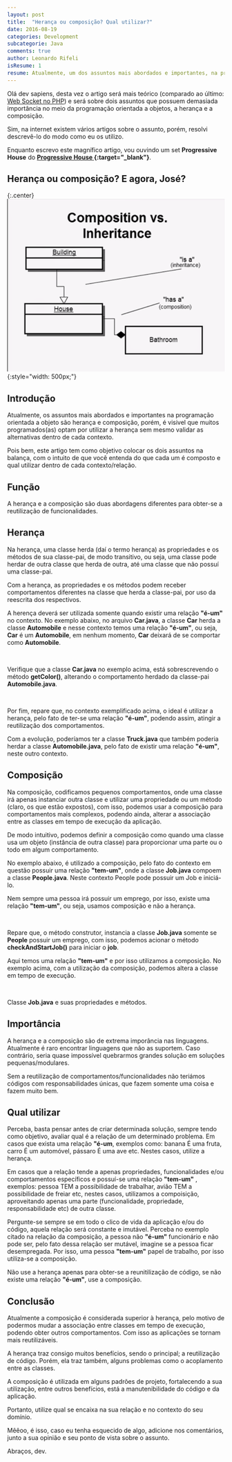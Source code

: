```yaml
---
layout: post
title:  "Herança ou composição? Qual utilizar?"
date: 2016-08-19
categories: Development
subcategorie: Java
comments: true
author: Leonardo Rifeli
isResume: 1
resume: Atualmente, um dos assuntos mais abordados e importantes, na programação orientada a objetos, sendo, herança e Composição. Porém é visivel que muitos programados(as) optam por utilizar a herança sem mesmo validar as alternativas dentro de cada contexto.
---
```


Olá dev sapiens, desta vez o artigo será mais teórico (comparado ao último: [Web Socket no PHP](http://leonardorifeli.com/development/2016/05/29/socket-no-php.html)) e será sobre dois assuntos que possuem demasiada importância no meio da programação orientada a objetos, a herança e a composição.

Sim, na internet existem vários artigos sobre o assunto, porém, resolvi descrevê-lo do modo como eu os utilizo.

Enquanto escrevo este magnífico artigo, vou ouvindo um set **Progressive House** do **[Progressive House ](https://www.youtube.com/watch?v=N7DEv-QP_Zk){:target="_blank"}**.

## Herança ou composição? E agora, José?

{:.center}
![Composition](/img/posts/2016/08/19/composition.png){:style="width: 500px;"}

## Introdução

Atualmente, os assuntos mais abordados e importantes na programação orientada a objeto são herança e composição, porém, é visivel que muitos programados(as) optam por utilizar a herança sem mesmo validar as alternativas dentro de cada contexto.

Pois bem, este artigo tem como objetivo colocar os dois assuntos na balança, com o intuito de que você entenda do que cada um é composto e qual utilizar dentro de cada contexto/relação.

## Função

A herança e a composição são duas abordagens diferentes para obter-se a reutilização de funcionalidades.

## Herança

Na herança, uma classe herda (daí o termo herança) as propriedades e os métodos de sua classe-pai, de modo transitivo, ou seja, uma classe pode herdar de outra classe que herda de outra, até uma classe que não possuí uma classe-pai.

Com a herança, as propriedades e os métodos podem receber comportamentos diferentes na classe que herda a classe-pai, por uso da reescrita dos respectivos.

A herença deverá ser utilizada somente quando existir uma relação **"é-um"** no contexto. No exemplo abaixo, no arquivo **Car.java**, a classe **Car** herda a classe **Automobile** e nesse contexto temos uma relação **"é-um"**, ou seja, **Car** é um **Automobile**, em nenhum momento, **Car** deixará de se comportar como **Automobile**.

<script src="https://gist.github.com/leonardorifeli/d03e68ef59a0667a806952583c1ce978.js?file=Car.java"></script>
<span class="space">&nbsp;</span>

Verifique que a classe **Car.java** no exemplo acima, está sobrescrevendo o método **getColor()**, alterando o comportamento herdado da classe-pai **Automobile.java**.

<script src="https://gist.github.com/leonardorifeli/d03e68ef59a0667a806952583c1ce978.js?file=Automobile.java"></script>
<span class="space">&nbsp;</span>

Por fim, repare que, no contexto exemplificado acima, o ideal é utilizar a herança, pelo fato de ter-se uma relação **"é-um"**, podendo assim, atingir a reutilização dos comportamentos.

Com a evolução, poderíamos ter a classe **Truck.java** que também poderia herdar a classe **Automobile.java**, pelo fato de existir uma relação **"é-um"**, neste outro contexto.

## Composição

Na composição, codificamos pequenos comportamentos, onde uma classe irá apenas instanciar outra classe e utilizar uma propriedade ou um método (claro, os que estão expostos), com isso, podemos usar a composição para comportamentos mais complexos, podendo ainda, alterar a associação entre as classes em tempo de execução da aplicação.

De modo intuitivo, podemos definir a composição como quando uma classe usa um objeto (instância de outra classe) para proporcionar uma parte ou o todo em algum comportamento.

No exemplo abaixo, é utilizado a composição, pelo fato do contexto em questão possuir uma relação **"tem-um"**, onde a classe **Job.java** compoem a classe **People.java**. Neste contexto People pode possuir um Job e iniciá-lo.

Nem sempre uma pessoa irá possuir um emprego, por isso, existe uma relação **"tem-um"**, ou seja, usamos composição e não a herança.

<script src="https://gist.github.com/leonardorifeli/d03e68ef59a0667a806952583c1ce978.js?file=People.java"></script>
<span class="space">&nbsp;</span>

Repare que, o método construtor, instancia a classe **Job.java** somente se **People** possuir um emprego, com isso, podemos acionar o método **checkAndStartJob()** para iniciar o **job**.

Aqui temos uma relação **"tem-um"** e por isso utilizamos a composição. No exemplo acima, com a utilização da composição, podemos altera a classe em tempo de execução.

<script src="https://gist.github.com/leonardorifeli/d03e68ef59a0667a806952583c1ce978.js?file=Job.java"></script>
<span class="space">&nbsp;</span>

Classe **Job.java** e suas propriedades e métodos.

## Importância

A herança e a composição são de extrema imporância nas linguagens. Atualmente é raro encontrar linguagens que não as suportem. Caso contrário, seria quase impossível quebrarmos grandes solução em soluções pequenas/modulares.

Sem a reutilização de comportamentos/funcionalidades não teriámos códigos com responsabilidades únicas, que fazem somente uma coisa e fazem muito bem.

## Qual utilizar

Perceba, basta pensar antes de criar determinada solução, sempre tendo como objetivo, avaliar qual é a relação de um determinado problema. Em casos que exista uma relação **"é-um**, exemplos como: banana É uma fruta, carro É um automóvel, pássaro É uma ave etc. Nestes casos, utilize a herança.

Em casos que a relação tende a apenas propriedades, funcionalidades e/ou comportamentos específicos e possuí-se uma relação **"tem-um"** , exemplos: pessoa TEM a possibilidade de trabalhar, avião TEM a possibilidade de freiar etc, nestes casos, utilizamos a compoisição, aproveitando apenas uma parte (funcionalidade, propriedade, responsabilidade etc) de outra classe.

Pergunte-se sempre se em todo o clico de vida da aplicação e/ou do código, aquela relação será constante e imutável. Perceba no exemplo citado na relação da composição, a pessoa não **"é-um"** funcionário e não pode ser, pelo fato dessa relação ser mutável, imagine se a pessoa ficar desempregada. Por isso, uma pessoa **"tem-um"** papel de trabalho, por isso utiliza-se a composição.

Não use a herança apenas para obter-se a reunitilização de código, se não existe uma relação **"é-um"**, use a composição.

## Conclusão

Atualmente a composição é considerada superior à herança, pelo motivo de podermos mudar a associação entre classes em tempo de execução, podendo obter outros comportamentos. Com isso as aplicações se tornam mais reutilizáveis.

A herança traz consigo muitos benefícios, sendo o principal; a reutilização de código. Porém, ela traz também, alguns problemas como o acoplamento entre as classes.

A composição é utilizada em alguns padrões de projeto, fortalecendo a sua utilização, entre outros benefícios, está a manutenibilidade do código e da aplicação.

Portanto, utilize qual se encaixa na sua relação e no contexto do seu domínio.

Mêêoo, é isso, caso eu tenha esquecido de algo, adicione nos comentários, junto a sua opinião e seu ponto de vista sobre o assunto.

Abraços, dev.
